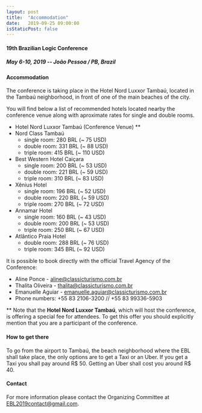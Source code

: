 ```yaml
---
layout: post
title:  "Accommodation"
date:   2019-09-25 09:00:00
isStaticPost: false
---
```

#### __19th Brazilian Logic Conference__
##### May 6-10, 2019 -- João Pessoa / PB, Brazil

#### Accommodation

The conference is taking place in the Hotel Nord Luxxor Tambaú, located in the Tambaú neighborhood, in front of one of the main beaches of the city.

You will find below a list of recommended hotels located nearby the conference venue along with aproximate rates for single and double rooms.
- Hotel Nord Luxxor Tambaú (Conference Venue) **
- Nord Class Tambaú
  - single room: 280 BRL (~ 75 USD)
  - double room: 331 BRL (~ 88 USD)
  - triple room: 415 BRL (~ 110 USD)
- Best Western Hotel Caiçara
  - single room: 200 BRL (~ 53 USD)
  - double room: 221 BRL (~ 59 USD)
  - triple room: 310 BRL (~ 83 USD)
- Xênius Hotel
  - single room: 196 BRL (~ 52 USD)
  - double room: 220 BRL (~ 59 USD)
  - triple room: 270 BRL (~ 72 USD)
- Annamar Hotel
  - single room: 160 BRL (~ 43 USD)
  - double room: 200 BRL (~ 53 USD)
  - triple room: 250 BRL (~ 67 USD)
- Atlântico Praia Hotel
  - double room: 288 BRL (~ 76 USD)
  - triple room: 345 BRL (~ 92 USD)

It is possible to book directly with the official Travel Agency of the Conference:
- Aline Ponce - aline@classicturismo.com.br
- Thalita Oliveira - thalita@classicturismo.com.br
- Emanuelle Aguiar - emanuelle.aguiar@classicturismo.com.br
- Phone numbers: +55 83 2106-3200 // +55 83 99336-5903

** Note that the <b>Hotel Nord Luxxor Tambaú</b>, which will host the conference, is offering a special fee for attendees. To get this offer you should explicitly mention that you are a participant of the conference.

#### How to get there

To go from the airport to Tambaú, the beach neighborhood where the EBL shall take place, the only options are to get a Taxi or an Uber. If you get a Taxi you shall pay around R$ 50. Getting an Uber shall cost you around R$ 40.

#### Contact

For more information please contact the Organizing Committee at <a href="mailto:EBL2019contact@gmail.com">EBL2019contact@gmail.com</a>.